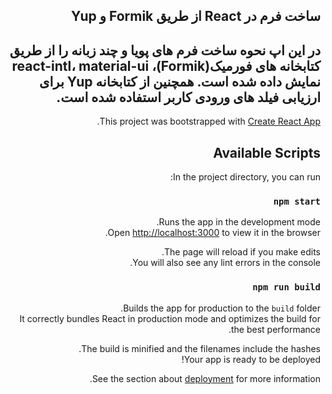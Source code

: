 <div style="direction:rtl">

##  ساخت فرم در React از طریق Formik و Yup

<h2 lang="fa" dir="rtl" align="right">
در این اپ نحوه ساخت فرم های پویا و چند زبانه را از طریق کتابخانه های فورمیک(Formik)، react-intl، material-ui نمایش داده شده است. همچنین از کتابخانه Yup برای ارزیابی فیلد های ورودی کاربر استفاده شده است.
</h2>

This project was bootstrapped with [Create React App](https://github.com/facebook/create-react-app).

## Available Scripts

In the project directory, you can run:

### `npm start`

Runs the app in the development mode.<br>
Open [http://localhost:3000](http://localhost:3000) to view it in the browser.

The page will reload if you make edits.<br>
You will also see any lint errors in the console.

### `npm run build`

Builds the app for production to the `build` folder.<br>
It correctly bundles React in production mode and optimizes the build for the best performance.

The build is minified and the filenames include the hashes.<br>
Your app is ready to be deployed!

See the section about [deployment](https://facebook.github.io/create-react-app/docs/deployment) for more information.